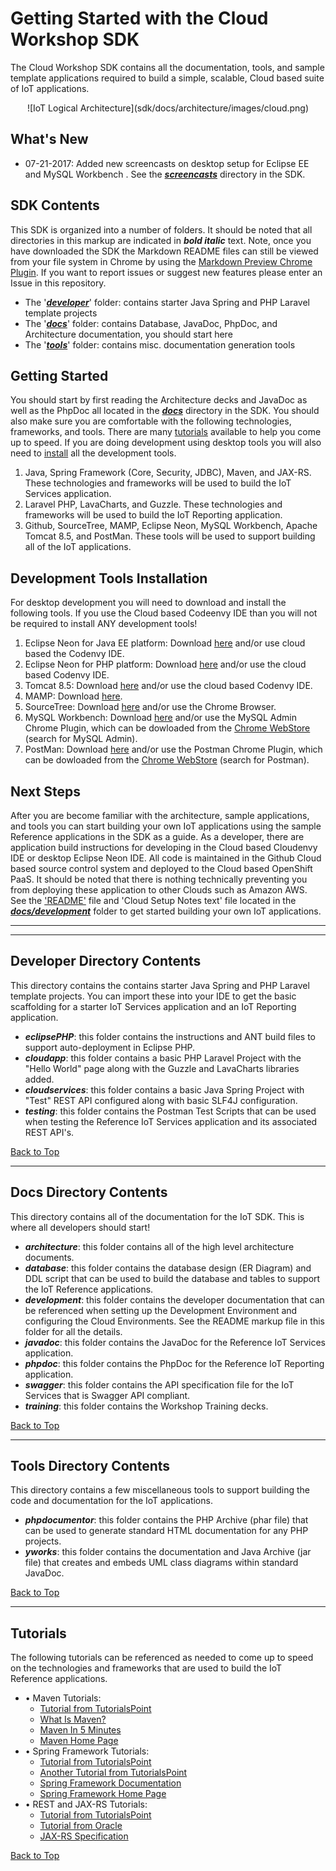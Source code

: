 
**Getting Started with the Cloud Workshop SDK**
==================
The Cloud Workshop SDK contains all the documentation, tools, and sample template applications required to build a simple, scalable, Cloud based suite of IoT applications.

<div align="center">
![IoT Logical Architecture](sdk/docs/architecture/images/cloud.png)
</div>

What's New
--------
 - 07-21-2017: Added new screencasts on desktop setup for Eclipse EE and MySQL Workbench . See the  [***screencasts***](sdk/docs/training/screencasts) directory in the SDK.

SDK Contents
--------
This SDK is organized into a number of folders. It should be noted that all directories in this markup are indicated in ***bold italic*** text. Note, once you have downloaded the SDK the Markdown README files can still be viewed from your file system in Chrome by using the [Markdown Preview Chrome Plugin](https://chrome.google.com/webstore/detail/markdown-preview/jmchmkecamhbiokiopfpnfgbidieafmd). If you want to report issues or suggest new features please enter an Issue in this repository.
 - The '[***developer***](#developer-directory-contents)' folder: contains starter Java Spring and PHP Laravel template projects 
 - The '[***docs***](#docs-directory-contents)' folder: contains Database, JavaDoc, PhpDoc, and Architecture documentation, you should start here 
 - The '[***tools***](#tools-directory-contents)' folder: contains misc. documentation generation tools

Getting Started
--------
You should start by first reading the Architecture decks and JavaDoc as well as the PhpDoc all located in the [***docs***](sdk/docs/development/README.md) directory in the SDK. You should also make sure you are comfortable with the following technologies, frameworks, and tools. There are many [tutorials](#tutorials) available to help you come up to speed. If you are doing development using desktop tools you will also need to [install](#development-tools-installation) all the development tools.
1)  Java, Spring Framework (Core, Security, JDBC), Maven, and JAX-RS. These technologies and frameworks will be used to build the IoT Services application.
2) Laravel PHP, LavaCharts, and Guzzle. These technologies and frameworks will be used to build the IoT Reporting application.
3) Github, SourceTree, MAMP, Eclipse Neon, MySQL Workbench, Apache Tomcat 8.5, and PostMan. These tools will be used to support building all of the IoT applications.

Development Tools Installation
--------
For desktop development you will need to download and install the following tools. If you use the Cloud based Codeenvy IDE than you will not be required to install ANY development tools!
1. Eclipse Neon for Java EE platform: Download [here](http://www.eclipse.org/downloads/packages/eclipse-ide-java-ee-developers/neon3) and/or use cloud based the Codenvy IDE.
2. Eclipse Neon for PHP platform: Download [here](http://www.eclipse.org/downloads/packages/eclipse-php-developers/neon3) and/or use the cloud based Codenvy IDE.
3. Tomcat 8.5: Download [here](http://tomcat.apache.org/download-80.cgi) and/or use the cloud based Codenvy IDE.
4. MAMP: Download [here](https://www.mamp.info/en/downloads/).
5. SourceTree: Download [here](https://www.sourcetreeapp.com) and/or use the Chrome Browser.
6. MySQL Workbench: Download [here](https://dev.mysql.com/downloads/workbench/) and/or use the MySQL Admin Chrome Plugin, which can be dowloaded from the [Chrome WebStore](https://chrome.google.com/webstore/) (search for MySQL Admin).
7. PostMan: Download [here](www.getpostman.org) and/or use the Postman Chrome Plugin, which can be dowloaded from the [Chrome WebStore](https://chrome.google.com/webstore/) (search for Postman).

Next Steps
--------
After you are become familiar with the architecture, sample applications, and tools you can start building your own IoT applications using the sample Reference applications in the SDK as a guide. As a developer, there are application build instructions for developing in the Cloud based Cloudenvy IDE or desktop Eclipse Neon IDE. All code is maintained in the Github Cloud based source control system and deployed to the Cloud based OpenShift PaaS. It should be noted that there is nothing technically preventing you from deploying these application to other Clouds such as Amazon AWS. See the ['README'](sdk/docs/development/README.md) file and 'Cloud Setup Notes text' file located in the [***docs/development***](sdk/docs/development/README.md) folder to get started building your own IoT applications.

----------

----------

Developer Directory Contents
----------
This directory contains the contains starter Java Spring and PHP Laravel template projects. You can import these into your IDE to get the basic scaffolding for a starter IoT Services application and an IoT Reporting application.

 - ***eclipsePHP***: this folder contains the instructions and ANT build files to support auto-deployment in Eclipse PHP.
 - ***cloudapp***: this folder contains a basic PHP Laravel Project with the "Hello World" page along with the Guzzle and LavaCharts libraries added.
 - ***cloudservices***: this folder contains a basic Java Spring Project with "Test" REST API configured along with basic SLF4J configuration.
 - ***testing***: this folder contains the Postman Test Scripts that can be used when testing the Reference IoT Services application and its associated REST API's.

[Back to Top](#getting-started-with-the-cloud-workshop-sdk)

----------

Docs Directory Contents
----------
This directory contains all of the documentation for the IoT SDK. This is where all developers should start!

 - ***architecture***: this folder contains all of the high level architecture documents.
 - ***database***: this folder contains the database design (ER Diagram) and DDL script that can be used to build the database and tables to support the IoT Reference applications.
 - ***development***: this folder contains the developer documentation that can be referenced when setting up the Development Environment and configuring the Cloud Environments. See the README markup file in this folder for all the details.
 - ***javadoc***: this folder contains the JavaDoc for the Reference IoT Services application.
 - ***phpdoc***: this folder contains the PhpDoc for the Reference IoT Reporting application.
 - ***swagger***: this folder contains the API specification file for the IoT Services that is Swagger API compliant.
 - ***training***: this folder contains the Workshop Training decks.

[Back to Top](#getting-started-with-the-cloud-workshop-sdk)

----------

Tools Directory Contents
----------
This directory contains a few miscellaneous tools to support building the code and documentation for the IoT applications.

 - ***phpdocumentor***: this folder contains the PHP Archive (phar file) that can be used to generate standard HTML documentation for any PHP projects.
 - ***yworks***: this folder contains the documentation and Java Archive (jar file) that creates and embeds UML class diagrams within standard JavaDoc.

[Back to Top](#getting-started-with-the-cloud-workshop-sdk)

----------

Tutorials
----------
The following tutorials can be referenced as needed to come up to speed on the technologies and frameworks that are used to build the IoT Reference applications.

 - • Maven Tutorials:
	 -  [Tutorial from TutorialsPoint](https://www.tutorialspoint.com/maven/index.htm) 
	 - [What Is Maven?](https://maven.apache.org/what-is-maven.html)
	 - [Maven In 5 Minutes](https://maven.apache.org/guides/getting-started/maven-in-five-minutes.html)
	 - [Maven Home Page](https://maven.apache.org)
 - • Spring Framework Tutorials:
	- [Tutorial from TutorialsPoint](https://www.tutorialspoint.com/spring/index.htm)
	- [Another Tutorial from TutorialsPoint](https://www.tutorialspoint.com/springjdbc/index.htm)
	- [Spring Framework Documentation](https://docs.spring.io/spring/docs/current/spring-framework-reference/htmlsingle/)
	- [Spring Framework Home Page](https://spring.io)
 - • REST and JAX-RS Tutorials:
	- [Tutorial from TutorialsPoint](https://www.tutorialspoint.com/restful/index.htm)
	- [Tutorial from Oracle](http://docs.oracle.com/javaee/6/tutorial/doc/bnayk.html)
	- [JAX-RS Specification](http://download.oracle.com/otn-pub/jcp/jaxrs-2_0_rev_A-mrel-eval-spec/jsr339-jaxrs-2.0-final-spec.pdf)

[Back to Top](#getting-started-with-the-cloud-workshop-sdk)
